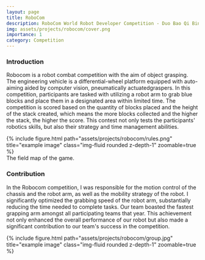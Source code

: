 ```yaml
---
layout: page
title: RoboCom
description: RoboCom World Robot Developer Competition - Duo Bao Qi Bing
img: assets/projects/robocom/cover.png
importance: 1
category: Competition
---
```


### Introduction

Robocom is a robot combat competition with the aim of object grasping. The engineering vehicle is a differential-wheel platform equipped with auto-aiming aided by computer vision, pneumatically actuatedgraspers. In this competition, participants are tasked with utilizing a robot arm to grab blue blocks and place them in a designated area within limited time. The competition is scored based on the quantity of blocks placed and the height of the stack created, which means the more blocks collected and the higher the stack, the higher the score. This contest not only tests the participants' robotics skills, but also their strategy and time management abilities.

<div class="row justify-content-sm-center">
    <div class="col-sm-8 mt-3 mt-md-0">
        {% include figure.html path="assets/projects/robocom/rules.png" title="example image" class="img-fluid rounded z-depth-1" zoomable=true %}
    </div>
</div>
<div class="caption">
     The field map of the game.
</div>


### Contribution
In the Robocom competition, I was responsible for the motion control of the chassis and the robot arm, as well as the mobility strategy of the robot. I significantly optimized the grabbing speed of the robot arm, substantially reducing the time needed to complete tasks. Our team boasted the fastest grapping arm amongst all participating teams that year. This achievement not only enhanced the overall performance of our robot but also made a significant contribution to our team's success in the competition.

<div class="row justify-content-sm-center">
    <div class="col-sm mt-3 mt-md-0">
        {% include figure.html path="assets/projects/robocom/group.jpg" title="example image" class="img-fluid rounded z-depth-1" zoomable=true %}
    </div>
</div>
